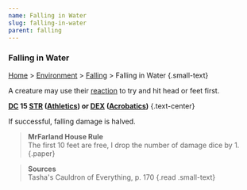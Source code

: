 ```yaml
---
name: Falling in Water
slug: falling-in-water
parent: falling
---
```

### Falling in Water
[Home](dm-operations-center) > [Environment](environment) > [Falling](falling)  > Falling in Water {.small-text}

A creature may use their [reaction](reaction) to try and hit head or feet first.

**[DC](difficulty-class) 15 [STR](strength) ([Athletics](athletics)) or [DEX](dexterity) ([Acrobatics](acrobatics))** {.text-center}

If successful, falling damage is halved.

> **MrFarland House Rule**<br/>
> The first 10 feet are free, I drop the number of damage dice by 1.
{.paper}

> **Sources** <br/>
> Tasha's Cauldron of Everything, p. 170
{.read .small-text}
